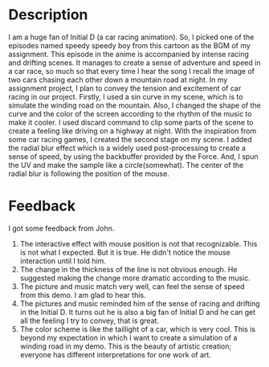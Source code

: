 # Description
I am a huge fan of Initial D (a car racing animation). So, I picked one of the episodes named speedy speedy boy from this cartoon as the BGM of my assignment. This episode in the anime is accompanied by intense racing and drifting scenes. It manages to create a sense of adventure and speed in a car race, so much so that every time I hear the song I recall the image of two cars chasing each other down a mountain road at night. In my assignment project, I plan to convey the tension and excitement of car racing in our project.
Firstly, I used a sin curve in my scene, which is to simulate the winding road on the mountain. Also, I changed the shape of the curve and the color of the screen according to the rhythm of the music to make it cooler. I used discard command to clip some parts of the scene to create a feeling like driving on a highway at night. With the inspiration from some car racing games, I created the second stage on my scene. I added the radial blur effect which is a widely used post-processing to create a sense of speed, by using the backbuffer provided by the Force. And, I spun the UV and make the sample like a circle(somewhat). The center of the radial blur is following the position of the mouse.

# Feedback
I got some feedback from John.
1. The interactive effect with mouse position is not that recognizable. This is not what I expected. But it is true. He didn't notice the mouse interaction until I told him.
2. The change in the thickness of the line is not obvious enough. He suggested making the change more dramatic according to the music.
3. The picture and music match very well, can feel the sense of speed from this demo. I am glad to hear this.
4. The pictures and music reminded him of the sense of racing and drifting in the Initial D. It turns out he is also a big fan of Initial D and he can get all the feeling I try to convey, that is great.
5. The color scheme is like the taillight of a car, which is very cool. This is beyond my expectation in which I want to create a simulation of a winding road in my demo. This is the beauty of artistic creation; everyone has different interpretations for one work of art.
